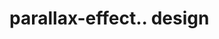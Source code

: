 # parallax-effect.. design                                                                                                          

